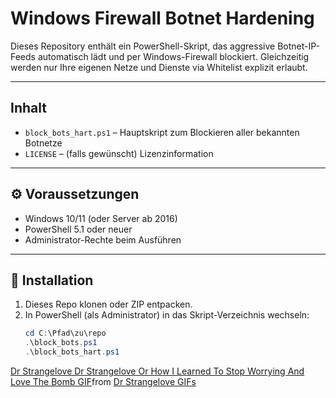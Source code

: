 # Windows Firewall Botnet Hardening

Dieses Repository enthält ein PowerShell-Skript, das aggressive Botnet-IP-Feeds automatisch lädt und per Windows-Firewall blockiert. Gleichzeitig werden nur Ihre eigenen Netze und Dienste via Whitelist explizit erlaubt.

---

## Inhalt

- `block_bots_hart.ps1` – Hauptskript zum Blockieren aller bekannten Botnetze  
- `LICENSE` – (falls gewünscht) Lizenzinformation  

---

## ⚙️ Voraussetzungen

- Windows 10/11 (oder Server ab 2016)  
- PowerShell 5.1 oder neuer  
- Administrator-Rechte beim Ausführen  

---

## 🔧 Installation

1. Dieses Repo klonen oder ZIP entpacken.  
2. In PowerShell (als Administrator) in das Skript-Verzeichnis wechseln:  
   ```powershell
   cd C:\Pfad\zu\repo
   .\block_bots.ps1
   .\block_bots_hart.ps1

<div class="tenor-gif-embed" data-postid="25111514" data-share-method="host" data-aspect-ratio="1.3913" data-width="100%"><a href="https://tenor.com/view/dr-strangelove-dr-strangelove-or-how-i-learned-to-stop-worrying-and-love-the-bomb-how-i-learned-to-stop-worrying-and-love-the-bomb-peter-sellers-gigantic-complex-of-computers-gif-25111514">Dr Strangelove Dr Strangelove Or How I Learned To Stop Worrying And Love The Bomb GIF</a>from <a href="https://tenor.com/search/dr+strangelove-gifs">Dr Strangelove GIFs</a></div> <script type="text/javascript" async src="https://tenor.com/embed.js"></script>
   
